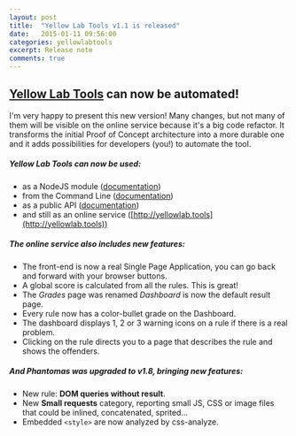 ```yaml
---
layout: post
title:  "Yellow Lab Tools v1.1 is released"
date:   2015-01-11 09:56:00
categories: yellowlabtools
excerpt: Release note
comments: true
---
```

[Yellow Lab Tools][YellowLab.tools] can now be automated!
-----------------------------------------------------------

I'm very happy to present this new version! Many changes, but not many of them will be visible on the online service because it's a big code refactor. It transforms the initial Proof of Concept architecture into a more durable one and it adds possibilities for developers (you!) to automate the tool.

##### Yellow Lab Tools can now be used:
- as a NodeJS module ([documentation](https://github.com/gmetais/YellowLabTools/wiki/NodeJS-module))
- from the Command Line ([documentation](https://github.com/gmetais/YellowLabTools/wiki/Command-Line-Interface))
- as a public API ([documentation](https://github.com/gmetais/YellowLabTools/wiki/Public-API))
- and still as an online service ([http://yellowlab.tools](http://yellowlab.tools))

##### The online service also includes new features:
- The front-end is now a real Single Page Application, you can go back and forward with your browser buttons.
- A global score is calculated from all the rules. This is great!
- The *Grades* page was renamed *Dashboard* is now the default result page.
- Every rule now has a color-bullet grade on the Dashboard.
- The dashboard displays 1, 2 or 3 warning icons on a rule if there is a real problem.
- Clicking on the rule directs you to a page that describes the rule and shows the offenders.

##### And Phantomas was upgraded to v1.8, bringing new features:
- New rule: **DOM queries without result**.
- New **Small requests** category, reporting small JS, CSS or image files that could be inlined, concatenated, sprited...
- Embedded `<style>` are now analyzed by css-analyze.

[YellowLab.tools]:          http://yellowlab.tools